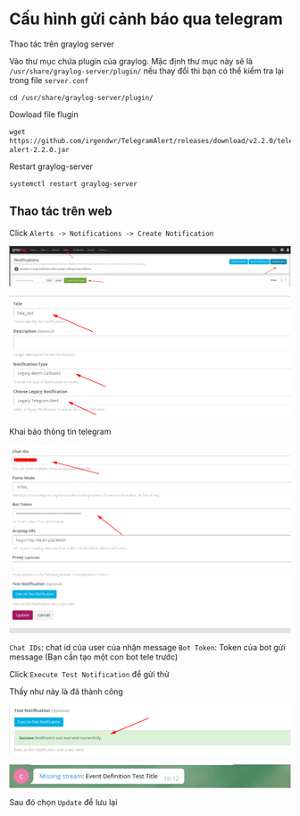 # Cấu hình gửi cảnh báo qua telegram

Thao tác trên graylog server

Vào thư mục chứa plugin của graylog. Mặc định thư mục này sẽ là `/usr/share/graylog-server/plugin/` nếu thay đổi thì bạn có thể kiểm tra lại trong file `server.conf`

```
cd /usr/share/graylog-server/plugin/
```

Dowload file flugin

```
wget https://github.com/irgendwr/TelegramAlert/releases/download/v2.2.0/telegram-alert-2.2.0.jar
```

Restart graylog-server

```
systemctl restart graylog-server
```

## Thao tác trên web

Click `Alerts -> Notifications -> Create Notification`

![](../images/send_tele/01.png)

![](../images/send_tele/02.png)

Khai báo thông tin telegram

![](../images/send_tele/03.png)

`Chat IDs`: chat id của user của nhận message
`Bot Token`: Token của bot gửi message (Bạn cần tạo một con bot tele trước)

Click `Execute Test Notification` để gửi thử

Thấy như này là đã thành công

![](../images/send_tele/04.png)

![](../images/send_tele/05.png)

Sau đó chọn `Update` để lưu lại